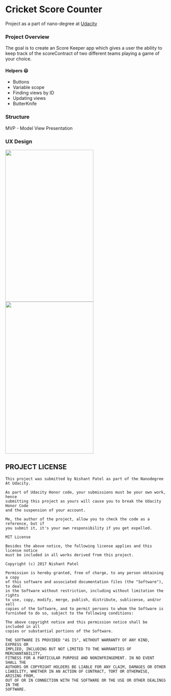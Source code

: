 # Cricket Score Counter

Project as a part of nano-degree at [Udacity](https://www.udacity.com/)

### Project Overview

The goal is to create an Score Keeper app which gives a user the ability to keep track of the scoreContract of two different teams playing a game of your choice.


#### Helpers :smiley:
- Buttons
- Variable scope
- Finding views by ID
- Updating views
- ButterKnife

### Structure
MVP - Model View Presentation


### UX Design
<img src="https://user-images.githubusercontent.com/32653955/31924049-a5201c44-b84c-11e7-909c-79a7bee409a1.png" width="275" height="475"> <img src="https://user-images.githubusercontent.com/32653955/31924067-b8537aea-b84c-11e7-8152-4c24c8547f64.png" width="275" height="475">

## PROJECT LICENSE
```
This project was submitted by Nishant Patel as part of the Nanodegree At Udacity.

As part of Udacity Honor code, your submissions must be your own work, hence
submitting this project as yours will cause you to break the Udacity Honor Code
and the suspension of your account.

Me, the author of the project, allow you to check the code as a reference, but if
you submit it, it's your own responsibility if you get expelled.

MIT License

Besides the above notice, the following license applies and this license notice
must be included in all works derived from this project.

Copyright (c) 2017 Nishant Patel

Permission is hereby granted, free of charge, to any person obtaining a copy
of this software and associated documentation files (the "Software"), to deal
in the Software without restriction, including without limitation the rights
to use, copy, modify, merge, publish, distribute, sublicense, and/or sell
copies of the Software, and to permit persons to whom the Software is
furnished to do so, subject to the following conditions:

The above copyright notice and this permission notice shall be included in all
copies or substantial portions of the Software.

THE SOFTWARE IS PROVIDED "AS IS", WITHOUT WARRANTY OF ANY KIND, EXPRESS OR
IMPLIED, INCLUDING BUT NOT LIMITED TO THE WARRANTIES OF MERCHANTABILITY,
FITNESS FOR A PARTICULAR PURPOSE AND NONINFRINGEMENT. IN NO EVENT SHALL THE
AUTHORS OR COPYRIGHT HOLDERS BE LIABLE FOR ANY CLAIM, DAMAGES OR OTHER
LIABILITY, WHETHER IN AN ACTION OF CONTRACT, TORT OR OTHERWISE, ARISING FROM,
OUT OF OR IN CONNECTION WITH THE SOFTWARE OR THE USE OR OTHER DEALINGS IN THE
SOFTWARE.
```

